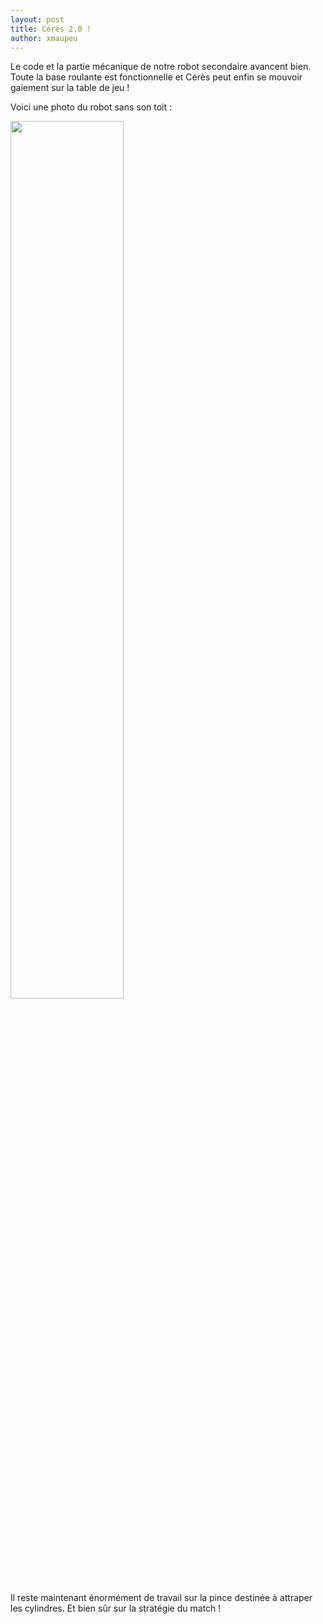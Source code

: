 ```yaml
---
layout: post
title: Cérès 2.0 !
author: xmaupeu
---
```


Le code et la partie mécanique de notre robot secondaire avancent bien. Toute la base roulante est fonctionnelle et Cérès peut enfin se mouvoir gaiement sur la table de jeu !

Voici une photo du robot sans son toit :

<div class="center">
     <img width="60%" src="{{site.baseurl}}/images/projects/ceres2/bottom01.png" />
</div>

Il reste maintenant énormément de travail sur la pince destinée à attraper les cylindres. Et bien sûr sur la stratégie du match !
